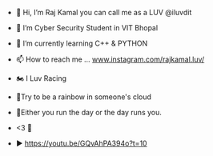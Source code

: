 - 👋 Hi, I’m Raj Kamal you can call me as a LUV @iluvdit
- 👀 I’m Cyber Security Student in VIT Bhopal
- 🌱 I’m currently learning C++ & PYTHON
- 📫 How to reach me ...
     www.instagram.com/rajkamal.luv/

- 🏍 I Luv Racing
- 🌈Try to be a rainbow in someone's cloud
- 📅Either you run the day or the day runs you.
- <3 🖤
- ▶️ https://youtu.be/GQvAhPA394o?t=10
